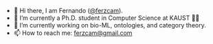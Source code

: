 
<!--
**ferzcam/ferzcam** is a ✨ _special_ ✨ repository because its `README.md` (this file) appears on your GitHub profile.

Here are some ideas to get you started:

-->


- 🤙 Hi there, I am Fernando ([@ferzcam](https://github.com/ferzcam)).
- 🔭 I’m currently a Ph.D. student in Computer Science at KAUST 🧑‍🔬
- 🌱 I’m currently working on bio-ML, ontologies, and category theory.
- 📫 How to reach me: ferzcam@gmail.com
